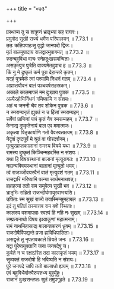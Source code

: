 +++
title = "०७३"

+++


  
प्रस्थाप्य तु स शत्रुघ्नं भ्रातृभ्यां सह राघवः।  
प्रमुमोद सुखी राज्यं धर्मेण परिपालयन् ॥ 7.73.1 ॥   
ततः कतिपयाहःसु वृद्धो जानपदो द्विजः।  
मृतं बालमुपादाय राजद्वारमुपागमत् ॥ 7.73.2 ॥   
रुदन्बहुविधा वाचः स्नेहदुःखसमन्विताः।  
असकृत्पुत्र पुत्रेति वाक्यमेतदुवाच ह ॥ 7.73.3 ॥   
किं नु मे दुष्कृतं कर्म पुरा देहान्तरे कृतम्।  
यदहं पुत्रमेकं त्वां पश्यामि निधनं गतम् ॥ 7.73.4 ॥   
अप्राप्तयौवनं बालं पञ्चवर्षसहस्रकम्।  
अकाले कालमापन्नं मम दुःखाय पुत्रक ॥ 7.73.5 ॥   
अल्पैरहोभिर्निधनं गमिष्यामि न संशयः।  
अहं च जननी चैव तव शोकेन पुत्रक ॥ 7.73.6 ॥   
न स्मराम्यनृतं ह्युक्तं न च हिंसां स्मराम्यहम्।  
सर्वेषां प्राणिनां पापं कृतं नैव स्मराम्यहम् ॥ 7.73.7 ॥   
केनाद्य दुष्कृतेनायं बाल एव ममात्मजः।  
अकृत्वा पितृकार्याणि गतो वैवस्वतक्षयम् ॥ 7.73.8 ॥   
नेदृशं दृष्टपूर्वं मे श्रुतं वा घोरदर्शनम्।  
मृत्युरप्राप्तकालानां रामस्य विषये यथा ॥ 7.73.9 ॥   
रामस्य दुष्कृतं किञ्चिन्महदस्ति न संशयः।  
यथा हि विषयस्थानां बालानां मृत्युरागतः ॥ 7.73.10 ॥   
नह्यन्यविषयस्थानां बालानां मृत्युतो भयम्।  
त्वं राजञ्जीवयस्वैनं बालं मृत्युवशं गतम् ॥ 7.73.11 ॥   
राजद्वारि मरिष्यामि पत्न्या सार्धमनाथवत्।  
ब्रह्महत्यां ततो राम समुपेत्य सुखी भव ॥ 7.73.12 ॥   
भ्रातृभिः सहितो राजन्दीर्घमायुरवाप्स्यसि।  
उषिताः स्म सुखं राज्ये तवास्मिन्सुमहाबल ॥ 7.73.13 ॥   
इदं तु पतितं तस्मात्तव राम वशे स्थिताः।  
कालस्य वशमापन्नाः स्वल्पं हि नहि नः सुखम् ॥ 7.73.14 ॥   
सम्प्रत्यनाथो विषय इक्ष्वाकूणां महात्मनाम्।  
रामं नाथमिहासाद्य बालान्तकरणं ध्रुवम् ॥ 7.73.15 ॥   
राजदोषैर्विपद्यन्ते प्रजा ह्यविधिपालिताः।  
असद्वृत्ते तु नृपतावकाले म्रियते जनः ॥ 7.73.16 ॥   
यद्वा पुरेष्वयुक्तानि जना जनपदेषु च।  
कुर्वते न च रक्षाऽस्ति तदा कालकृतं भयम् ॥ 7.73.17 ॥   
सुव्यक्तं राजदोषो हि भविष्यति न संशयः।  
पुरे जनपदे चापि ततो बालवधो ह्ययम् ॥ 7.73.18 ॥   
एवं बहुविधैर्वाक्यैरुपरुध्य मुहुर्मुहुः।  
राजानं दुःखसन्तप्तः सुतं तमुपगूहते ॥ 7.73.19 ॥   
